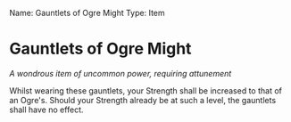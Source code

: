 Name: Gauntlets of Ogre Might
Type: Item

# Gauntlets of Ogre Might
_A wondrous item of uncommon power, requiring attunement_

Whilst wearing these gauntlets, your Strength shall be increased to that of an Ogre's. Should your Strength already be at such a level, the gauntlets shall have no effect. 
